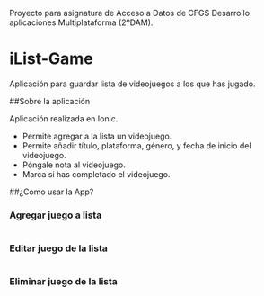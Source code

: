 Proyecto para asignatura de Acceso a Datos de CFGS Desarrollo aplicaciones Multiplataforma (2ºDAM).

# iList-Game

Aplicación para guardar lista de videojuegos a los que has jugado.

##Sobre la aplicación

Aplicación realizada en Ionic.
- Permite agregar a la lista un videojuego.
- Permite añadir título, plataforma, género, y fecha de inicio del videojuego.
- Póngale nota al videojuego.
- Marca si has completado el videojuego.


##¿Como usar la App?

### Agregar juego a lista

![]()

### Editar juego de la lista

![]()

### Eliminar juego de la lista

![]()



